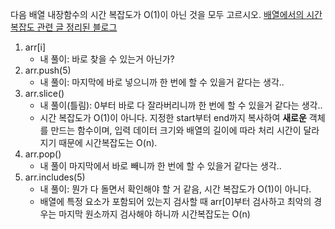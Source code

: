 다음 배열 내장함수의 시간 복잡도가 O(1)이 아닌 것을 모두 고르시오.
[배열에서의 시간 복잡도 관련 글 정리된 블로그](https://parkparkpark.tistory.com/m/101#:~:text=%EB%B0%B0%EC%97%B4%EC%9D%80%20%EC%9A%B0%EB%A6%AC%EA%B0%80%20%EC%95%8C,%EB%8A%94%20O(1)%20%EC%9D%B4%EB%8B%A4.)

1)  arr[i]
    * 내 풀이: 바로 찾을 수 있는거 아닌가?
2)  arr.push(5)
    * 내 풀이: 마지막에 바로 넣으니까 한 번에 할 수 있을거 같다는 생각..
3)  arr.slice()
    * 내 풀이(틀림): 0부터 바로 다 잘라버리니까 한 번에 할 수 있을거 같다는 생각..
    * 시간 복잡도가 O(1)이 아니다. 지정한 start부터 end까지 복사하여 **새로운** 객체를 만드는 함수이며, 입력 데이터 크기와 배열의 길이에 따라 처리 시간이 달라지기 때문에 시간복잡도는 O(n).
4)  arr.pop()
    * 내 풀이 마지막에서 바로 빼니까 한 번에 할 수 있을거 같다는 생각..
5)  arr.includes(5) 
    * 내 풀이: 뭔가 다 돌면서 확인해야 할 거 같음, 시간 복잡도가 O(1)이 아니다.
    * 배열에 특정 요소가 포함되어 있는지 검사할 때 arr[0]부터 검사하고 최악의 경우는 마지막 원소까지 검사해야 하니까 시간복잡도는 O(n)